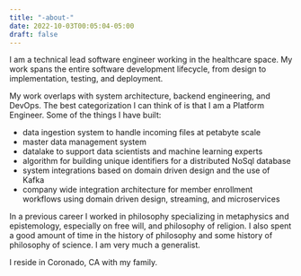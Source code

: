 ```yaml
---
title: "-about-"
date: 2022-10-03T00:05:04-05:00
draft: false
---
```


I am a technical lead software engineer working in the healthcare space. My work spans the entire software development lifecycle, from design to implementation, testing, and deployment. 

My work overlaps with system architecture, backend engineering, and DevOps. The best categorization I can think of is that I am a Platform Engineer. Some of the things I have built:
- data ingestion system to handle incoming files at petabyte scale
- master data management system
- datalake to support data scientists and machine learning experts
- algorithm for building unique identifiers for a distributed NoSql database
- system integrations based on domain driven design and the use of Kafka 
- company wide integration architecture for member enrollment workflows using domain driven design, streaming, and microservices

In a previous career I worked in philosophy specializing in metaphysics and epistemology, especially on free will, and philosophy of religion. I also spent a good amount of time in the history of philosophy and some history of philosophy of science. I am very much a generalist. 

I reside in Coronado, CA with my family.